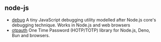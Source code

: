 ## node-js

- [debug](https://github.com/visionmedia/debug) A tiny JavaScript debugging utility modelled after Node.js core's debugging technique. Works in Node.js and web browsers
- [otpauth](https://github.com/hectorm/otpauth) One Time Password (HOTP/TOTP) library for Node.js, Deno, Bun and browsers.